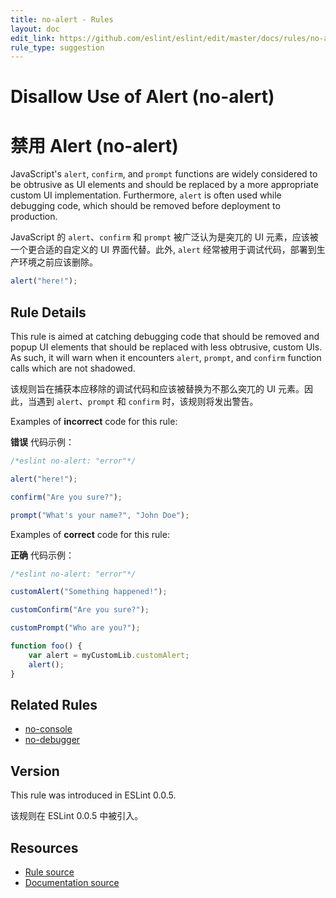 ```yaml
---
title: no-alert - Rules
layout: doc
edit_link: https://github.com/eslint/eslint/edit/master/docs/rules/no-alert.md
rule_type: suggestion
---
```

<!-- Note: No pull requests accepted for this file. See README.md in the root directory for details. -->

# Disallow Use of Alert (no-alert)

# 禁用 Alert (no-alert)

JavaScript's `alert`, `confirm`, and `prompt` functions are widely considered to be obtrusive as UI elements and should be replaced by a more appropriate custom UI implementation. Furthermore, `alert` is often used while debugging code, which should be removed before deployment to production.

JavaScript 的 `alert`、`confirm` 和 `prompt` 被广泛认为是突兀的 UI 元素，应该被一个更合适的自定义的 UI 界面代替。此外, `alert` 经常被用于调试代码，部署到生产环境之前应该删除。

```js
alert("here!");
```

## Rule Details

This rule is aimed at catching debugging code that should be removed and popup UI elements that should be replaced with less obtrusive, custom UIs. As such, it will warn when it encounters `alert`, `prompt`, and `confirm` function calls which are not shadowed.

该规则旨在捕获本应移除的调试代码和应该被替换为不那么突兀的 UI 元素。因此，当遇到 `alert`、`prompt` 和 `confirm` 时，该规则将发出警告。

Examples of **incorrect** code for this rule:

**错误** 代码示例：

```js
/*eslint no-alert: "error"*/

alert("here!");

confirm("Are you sure?");

prompt("What's your name?", "John Doe");
```

Examples of **correct** code for this rule:

**正确** 代码示例：

```js
/*eslint no-alert: "error"*/

customAlert("Something happened!");

customConfirm("Are you sure?");

customPrompt("Who are you?");

function foo() {
    var alert = myCustomLib.customAlert;
    alert();
}
```

## Related Rules

* [no-console](no-console)
* [no-debugger](no-debugger)

## Version

This rule was introduced in ESLint 0.0.5.

该规则在 ESLint 0.0.5 中被引入。

## Resources

* [Rule source](https://github.com/eslint/eslint/tree/master/lib/rules/no-alert.js)
* [Documentation source](https://github.com/eslint/eslint/tree/master/docs/rules/no-alert.md)
